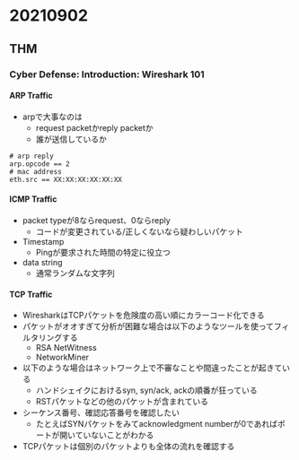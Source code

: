 # 20210902

## THM

### Cyber Defense: Introduction: Wireshark 101

#### ARP Traffic

* arpで大事なのは
  * request packetかreply packetか
  * 誰が送信しているか

```wireshark
# arp reply
arp.opcode == 2
# mac address
eth.src == XX:XX:XX:XX:XX:XX
```

#### ICMP Traffic

* packet typeが8ならrequest、0ならreply
  * コードが変更されている/正しくないなら疑わしいパケット
* Timestamp
  * Pingが要求された時間の特定に役立つ
* data string
  * 通常ランダムな文字列

#### TCP Traffic

* WiresharkはTCPパケットを危険度の高い順にカラーコード化できる
* パケットがオオすぎて分析が困難な場合は以下のようなツールを使ってフィルタリングする
  * RSA NetWitness
  * NetworkMiner
* 以下のような場合はネットワーク上で不審なことや間違ったことが起きている
  * ハンドシェイクにおけるsyn, syn/ack, ackの順番が狂っている
  * RSTパケットなどの他のパケットが含まれている
* シーケンス番号、確認応答番号を確認したい
  * たとえばSYNパケットをみてacknowledgment numberが0であればポートが開いていないことがわかる
* TCPパケットは個別のパケットよりも全体の流れを確認する
